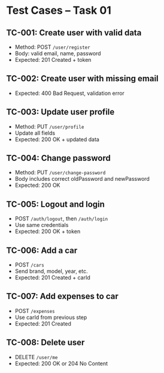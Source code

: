 # Test Cases – Task 01

## TC-001: Create user with valid data
- Method: POST `/user/register`
- Body: valid email, name, password
- Expected: 201 Created + token

## TC-002: Create user with missing email
- Expected: 400 Bad Request, validation error

## TC-003: Update user profile
- Method: PUT `/user/profile`
- Update all fields
- Expected: 200 OK + updated data

## TC-004: Change password
- Method: PUT `/user/change-password`
- Body includes correct oldPassword and newPassword
- Expected: 200 OK

## TC-005: Logout and login
- POST `/auth/logout`, then `/auth/login`
- Use same credentials
- Expected: 200 OK + token

## TC-006: Add a car
- POST `/cars`
- Send brand, model, year, etc.
- Expected: 201 Created + carId

## TC-007: Add expenses to car
- POST `/expenses`
- Use carId from previous step
- Expected: 201 Created

## TC-008: Delete user
- DELETE `/user/me`
- Expected: 200 OK or 204 No Content
